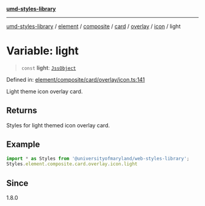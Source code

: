 [**umd-styles-library**](../../../../../../../../../../README.md)

***

[umd-styles-library](../../../../../../../../../../modules.md) / [element](../../../../../../../../../README.md) / [composite](../../../../../../../README.md) / [card](../../../../../README.md) / [overlay](../../../README.md) / [icon](../README.md) / light

# Variable: light

> `const` **light**: [`JssObject`](../../../../../../../../../../utilities/namespaces/transform/type-aliases/JssObject.md)

Defined in: [element/composite/card/overlay/icon.ts:141](https://github.com/UMD-Digital/design-system/blob/8c958a0419ab79ba8bcba0aabd12f79a69ac5834/packages/styles/source/element/composite/card/overlay/icon.ts#L141)

Light theme icon overlay card.

## Returns

Styles for light themed icon overlay card.

## Example

```typescript
import * as Styles from '@universityofmaryland/web-styles-library';
Styles.element.composite.card.overlay.icon.light
```

## Since

1.8.0
